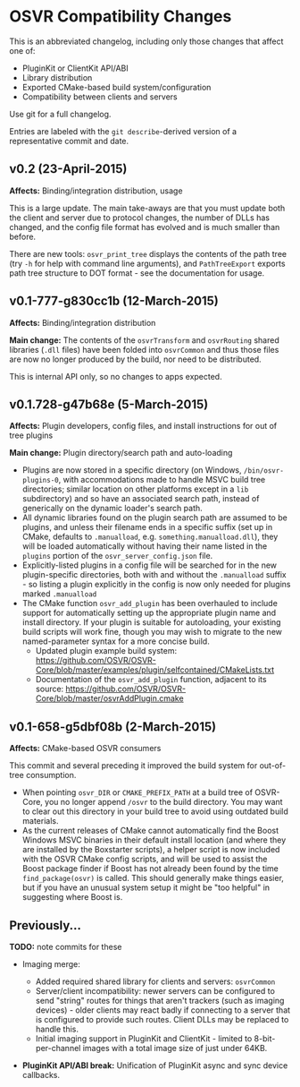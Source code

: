 # OSVR Compatibility Changes

This is an abbreviated changelog, including only those changes that affect one of:

- PluginKit or ClientKit API/ABI
- Library distribution
- Exported CMake-based build system/configuration
- Compatibility between clients and servers

Use git for a full changelog.

Entries are labeled with the `git describe`-derived version of a representative commit and date.

## v0.2 (23-April-2015)
**Affects:** Binding/integration distribution, usage

This is a large update. The main take-aways are that you must update both the client and server due to protocol changes, the number of DLLs has changed, and the config file format has evolved and is much smaller than before.

There are new tools: `osvr_print_tree` displays the contents of the path tree (try `-h` for help with command line arguments), and `PathTreeExport` exports path tree structure to DOT format - see the documentation for usage.

## v0.1-777-g830cc1b (12-March-2015)
**Affects:** Binding/integration distribution

**Main change:** The contents of the `osvrTransform` and `osvrRouting` shared libraries (`.dll` files) have been folded into `osvrCommon` and thus those files are now no longer produced by the build, nor need to be distributed.

This is internal API only, so no changes to apps expected.

## v0.1.728-g47b68e (5-March-2015)
**Affects:** Plugin developers, config files, and install instructions for out of tree plugins

**Main change:** Plugin directory/search path and auto-loading

- Plugins are now stored in a specific directory (on Windows, `/bin/osvr-plugins-0`, with accommodations made to handle MSVC build tree directories; similar location on other platforms except in a `lib` subdirectory) and so have an associated search path, instead of generically on the dynamic loader's search path.
- All dynamic libraries found on the plugin search path are assumed to be plugins, and unless their filename ends in a specific suffix (set up in CMake, defaults to `.manualload`, e.g. `something.manualload.dll`), they will be loaded automatically without having their name listed in the `plugins` portion of the `osvr_server_config.json` file.
- Explicitly-listed plugins in a config file will be searched for in the new plugin-specific directories, both with and without the `.manualload` suffix - so listing a plugin explicitly in the config is now only needed for plugins marked `.manualload`
- The CMake function `osvr_add_plugin` has been overhauled to include support for automatically setting up the appropriate plugin name and install directory. If your plugin is suitable for autoloading, your existing build scripts will work fine, though you may wish to migrate to the new named-parameter syntax for a more concise build.
	- Updated plugin example build system: <https://github.com/OSVR/OSVR-Core/blob/master/examples/plugin/selfcontained/CMakeLists.txt>
	- Documentation of the `osvr_add_plugin` function, adjacent to its source: <https://github.com/OSVR/OSVR-Core/blob/master/osvrAddPlugin.cmake>

## v0.1-658-g5dbf08b (2-March-2015)

**Affects:** CMake-based OSVR consumers

This commit and several preceding it improved the build system for out-of-tree consumption.

- When pointing `osvr_DIR` or `CMAKE_PREFIX_PATH` at a build tree of OSVR-Core, you no longer append `/osvr` to the build directory. You may want to clear out this directory in your build tree to avoid using outdated build materials.
- As the current releases of CMake cannot automatically find the Boost Windows MSVC binaries in their default install location (and where they are installed by the Boxstarter scripts), a helper script is now included with the OSVR CMake config scripts, and will be used to assist the Boost package finder if Boost has not already been found by the time `find_package(osvr)` is called. This should generally make things easier, but if you have an unusual system setup it might be "too helpful" in suggesting where Boost is.

## Previously...

**TODO:** note commits for these

- Imaging merge:
	- Added required shared library for clients and servers: `osvrCommon`
	- Server/client incompatibility: newer servers can be configured to send "string" routes for things that aren't trackers (such as imaging devices) - older clients may react badly if connecting to a server that is configured to provide such routes. Client DLLs may be replaced to handle this.
	- Initial imaging support in PluginKit and ClientKit - limited to 8-bit-per-channel images with a total image size of just under 64KB.

- **PluginKit API/ABI break:** Unification of PluginKit async and sync device callbacks.
